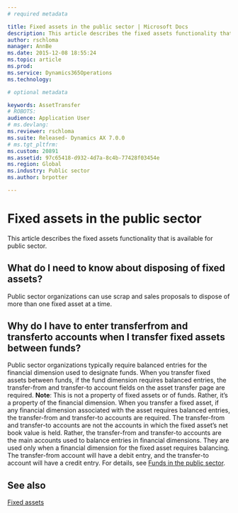 ```yaml
---
# required metadata

title: Fixed assets in the public sector | Microsoft Docs
description: This article describes the fixed assets functionality that is available for public sector. 
author: rschloma
manager: AnnBe
ms.date: 2015-12-08 18:55:24
ms.topic: article
ms.prod: 
ms.service: Dynamics365Operations
ms.technology: 

# optional metadata

keywords: AssetTransfer
# ROBOTS: 
audience: Application User
# ms.devlang: 
ms.reviewer: rschloma
ms.suite: Released- Dynamics AX 7.0.0
# ms.tgt_pltfrm: 
ms.custom: 20891
ms.assetid: 97c65418-d932-4d7a-8c4b-77428f03454e
ms.region: Global
ms.industry: Public sector
ms.author: brpotter

---
```


# Fixed assets in the public sector

This article describes the fixed assets functionality that is available for public sector. 

What do I need to know about disposing of fixed assets?
-------------------------------------------------------

Public sector organizations can use scrap and sales proposals to dispose of more than one fixed asset at a time.

## Why do I have to enter transferfrom and transferto accounts when I transfer fixed assets between funds?
Public sector organizations typically require balanced entries for the financial dimension used to designate funds. When you transfer fixed assets between funds, if the fund dimension requires balanced entries, the transfer-from and transfer-to account fields on the asset transfer page are required. **Note**: This is not a property of fixed assets or of funds. Rather, it’s a property of the financial dimension. When you transfer a fixed asset, if any financial dimension associated with the asset requires balanced entries, the transfer-from and transfer-to accounts are required. The transfer-from and transfer-to accounts are not the accounts in which the fixed asset’s net book value is held. Rather, the transfer-from and transfer-to accounts are the main accounts used to balance entries in financial dimensions. They are used only when a financial dimension for the fixed asset requires balancing. The transfer-from account will have a debit entry, and the transfer-to account will have a credit entry. For details, see [Funds in the public sector](https://docs.microsoft.com/en-us/dynamics365/operations/financials/public-sector/funds-in-the-public-sector).

See also
--------

[Fixed assets](https://ax.help.dynamics.com/en/?post_type=incsub_wiki&p=197821)

